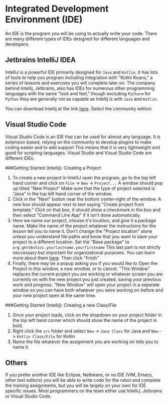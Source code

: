 # Integrated Development Environment (IDE)
An IDE is the program you will be using to actually write your code. 
There are many different types of IDEs designed for different languages and developers.

## Jetbrains IntelliJ IDEA
IntelliJ is a powerful IDE primarily designed for `Java` and `Kotlin`.
It has lots of tools to help you program including integration with "Kotlin Koans," a series
of lessons and exercises you will complete later on.
The company behind Intellij, Jetbrains, also has IDEs for numerous other programming languages with the same
"look and feel," though excluding `PyCharm` for `Python` they are generally not as capable as Intellij is with 
`Java` and `Kotlin`.

You can download Intellij at the link [here](https://www.jetbrains.com/idea/download). Select the community edition.

## Visual Studio Code
Visual Studio Code is an IDE that can be used for almost any language.
It is extension based, relying on the community to develop plugins to make coding easier and to add support
This means that it is very lightweight and good for scripting languages.
Visual Studio and Visual Studio Code are different IDEs.

###Getting Started (Intellij): Creating a Project
1. To create a new project in IntelliJ open the program, go to the top left hand corner and click on 
`File` -> `New` -> `Project...` A window should pop up titled "New Project" 
Make sure that the type of project selected is "Java" in the top left hand corner of the window.
2. Click in the "Next" button near the bottom center-right of the window. A new box should appear next to text saying "Create project from template." Click on that box, it should show a checkmark in the box and then select "Command Line App" if it isn't done automatically.
3. Here we name our project, choose it's location, and give it a package name. Make the name of the project whatever the instructions for the lesson tell you to name it. Don't change the "Project location" alone unless you understand file paths and know that you want to save your project to a different location. Set the "Base package" to `org.ghrobotics.yourlastname.yourfirstname` This last part is not strictly neccessary but important for organizational purposes. You can learn more about them [here](). Then click "finish"
4. Finally, there may be a popup asking you if you would like to Open the Project in this window, a new window, or to cancel. "This Window" replaces the current project you are working or whatever screen you are currently on with the new project you just created, saving your previous work and progress. "New Window" will open your project in a seperate window so you can have both whatever you were working on before and your new project open at the same time.

###Getting Started (Intellij): Creating a new Class/File
1. Once your project loads, click on the dropdown on your project folder in the top left hand corner which should show 
the name of the project in bold.
2. Right click the `src` folder and select `New` -> `Java Class` for Java and `New` -> `Kotlin Class/File` for Kotlin.
3. Name the file whatever the assignment you are working on tells you to name it.

## Others
If you prefer another IDE like Eclipse, Netbeans, or no IDE (VIM, Emacs, other text editors) 
you will be able to write code for the robot and complete the training assignments, but you will be largely on your own 
for IDE specific issues. Most programmers on the team either use IntelliJ, Jetbrains or Visual Studio Code.
